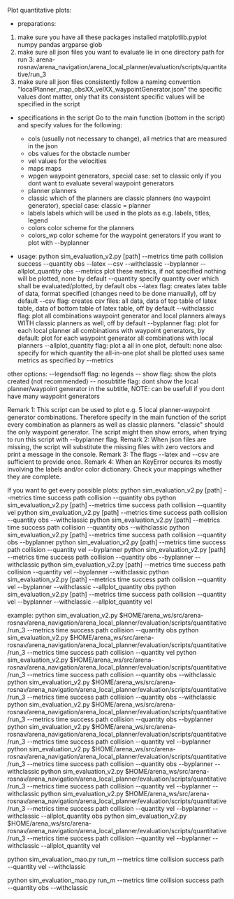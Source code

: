 Plot quantitative plots:

- preparations:
1. make sure you have all these packages installed
matplotlib.pyplot
numpy
pandas
argparse
glob
2. make sure all json files you want to evaluate lie in one directory
path for run 3:
arena-rosnav/arena_navigation/arena_local_planner/evaluation/scripts/quantitative/run_3
3. make sure all json files consistently follow a naming convention
"localPlanner_map_obsXX_velXX_waypointGenerator.json"
the specific values dont matter, only that its consistent
specific values will be specified in the script

- specifications in the script
Go to the main function (bottom in the script) and specify values for the following:
	- cols		(usually not necessary to change), all metrics that are measured in the json
	- obs		values for the obstacle number
	- vel		values for the velocities
	- maps		maps
	- wpgen		waypoint generators, special case: set to classic only if you dont want to evaluate several waypoint generators
	- planner	planners
	- classic	which of the planners are classic planners (no waypoint generator), special case: classic = planner
	- labels	labels which will be used in the plots as e.g. labels, titles, legend
	- colors	color scheme for the planners
	- colors_wp	color scheme for the waypoint generators if you want to plot with --byplanner

- usage:
python sim_evaluation_v2.py [path] --metrics time path collision success --quantity obs --latex --csv --withclassic --byplanner --allplot_quantity obs
--metrics	plot these metrics, if not specified nothing will be plotted, none by default
--quantity	specify quantity over which shall be evaluated/plotted, by default obs
--latex		flag: creates latex table of data, format specified (changes need to be done manually), off by default
--csv		flag: creates csv files: all data, data of top table of latex table, data of bottom table of latex table, off by default
--withclassic	flag: plot all combinations waypoint generator and local planners always WITH classic planners as well, off by default
--byplanner	flag: plot for each local planner all combinations with waypoint generators, by default: plot for each waypoint generator all combinations with local planners
--allplot_quantity
		flag: plot a all in one plot, default: none
		also: specify for which quantity the all-in-one plot shall be plotted
		uses same metrics as specified by --metrics

other options:
--legendsoff	flag: no legends
-- show		flag: show the plots created (not recommended)
-- nosubtitle	flag: dont show the local planner/waypoint generator in the subtitle, NOTE: can be usefull if you dont have many waypoint generators

Remark 1:
This script can be used to plot e.g. 5 local planner-waypoint generator combinations.
Therefore specify in the main function of the script every combination as planners as well as classic planners.
"classic" should the only waypoint generator.
The script might then show errors, when trying to run this script with --byplanner flag.
Remark 2:
When json files are missing, the script will substitute the missing files with zero vectors and print a message in the console.
Remark 3:
The flags --latex and --csv are sufficient to provide once.
Remark 4:
When an KeyError occures its mostly involving the labels and/or color dictionary. Check your mappings whether they are complete.

If you want to get every possible plots:
python sim_evaluation_v2.py [path] --metrics time success path collision --quantity obs
python sim_evaluation_v2.py [path] --metrics time success path collision --quantity vel
python sim_evaluation_v2.py [path] --metrics time success path collision --quantity obs --withclassic
python sim_evaluation_v2.py [path] --metrics time success path collision --quantity obs --withclassic
python sim_evaluation_v2.py [path] --metrics time success path collision --quantity obs --byplanner
python sim_evaluation_v2.py [path] --metrics time success path collision --quantity vel --byplanner
python sim_evaluation_v2.py [path] --metrics time success path collision --quantity obs --byplanner --withclassic
python sim_evaluation_v2.py [path] --metrics time success path collision --quantity vel --byplanner --withclassic
python sim_evaluation_v2.py [path] --metrics time success path collision --quantity vel --byplanner --withclassic --allplot_quantity obs
python sim_evaluation_v2.py [path] --metrics time success path collision --quantity vel --byplanner --withclassic --allplot_quantity vel

example:
python sim_evaluation_v2.py $HOME/arena_ws/src/arena-rosnav/arena_navigation/arena_local_planner/evaluation/scripts/quantitative/run_3 --metrics time success path collision --quantity obs
python sim_evaluation_v2.py $HOME/arena_ws/src/arena-rosnav/arena_navigation/arena_local_planner/evaluation/scripts/quantitative/run_3 --metrics time success path collision --quantity vel
python sim_evaluation_v2.py $HOME/arena_ws/src/arena-rosnav/arena_navigation/arena_local_planner/evaluation/scripts/quantitative/run_3 --metrics time success path collision --quantity obs --withclassic
python sim_evaluation_v2.py $HOME/arena_ws/src/arena-rosnav/arena_navigation/arena_local_planner/evaluation/scripts/quantitative/run_3 --metrics time success path collision --quantity obs --withclassic
python sim_evaluation_v2.py $HOME/arena_ws/src/arena-rosnav/arena_navigation/arena_local_planner/evaluation/scripts/quantitative/run_3 --metrics time success path collision --quantity obs --byplanner
python sim_evaluation_v2.py $HOME/arena_ws/src/arena-rosnav/arena_navigation/arena_local_planner/evaluation/scripts/quantitative/run_3 --metrics time success path collision --quantity vel --byplanner
python sim_evaluation_v2.py $HOME/arena_ws/src/arena-rosnav/arena_navigation/arena_local_planner/evaluation/scripts/quantitative/run_3 --metrics time success path collision --quantity obs --byplanner --withclassic
python sim_evaluation_v2.py $HOME/arena_ws/src/arena-rosnav/arena_navigation/arena_local_planner/evaluation/scripts/quantitative/run_3 --metrics time success path collision --quantity vel --byplanner --withclassic
python sim_evaluation_v2.py $HOME/arena_ws/src/arena-rosnav/arena_navigation/arena_local_planner/evaluation/scripts/quantitative/run_3 --metrics time success path collision --quantity vel --byplanner --withclassic --allplot_quantity obs
python sim_evaluation_v2.py $HOME/arena_ws/src/arena-rosnav/arena_navigation/arena_local_planner/evaluation/scripts/quantitative/run_3 --metrics time success path collision --quantity vel --byplanner --withclassic --allplot_quantity vel


python sim_evaluation_mao.py run_m --metrics time collision success path --quantity vel  --withclassic 

python sim_evaluation_mao.py run_m --metrics time collision success path --quantity obs  --withclassic 

